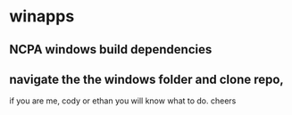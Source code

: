 # winapps
NCPA windows build dependencies 
-------------------------------
navigate the the windows folder and clone repo,
-
if you are me, cody or ethan you will know what to do.
cheers
